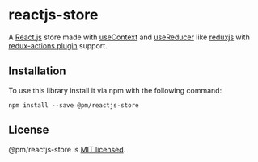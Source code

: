 # reactjs-store

A [React.js](https://reactjs.org/) store made with [useContext](https://reactjs.org/docs/hooks-reference.html#usecontext) and [useReducer](https://reactjs.org/docs/hooks-reference.html#usereducer) like [reduxjs](https://redux.js.org/) with [redux-actions plugin](https://redux-actions.js.org/) support.

## Installation

To use this library install it via npm with the following command:

```
npm install --save @pm/reactjs-store
```

## License

@pm/reactjs-store is [MIT licensed](./LICENSE).
